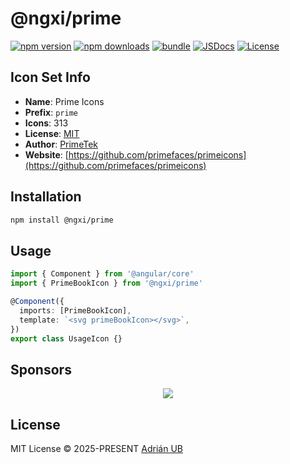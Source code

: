 # @ngxi/prime

[![npm version][npm-version-src]][npm-version-href]
[![npm downloads][npm-downloads-src]][npm-downloads-href]
[![bundle][bundle-src]][bundle-href]
[![JSDocs][jsdocs-src]][jsdocs-href]
[![License][license-src]][license-href]

## Icon Set Info

- **Name**: Prime Icons
- **Prefix**: `prime`
- **Icons**: 313
- **License**: [MIT](https://github.com/primefaces/primeicons/blob/master/LICENSE)
- **Author**: [PrimeTek](https://github.com/primefaces/primeicons)
- **Website**: [https://github.com/primefaces/primeicons](https://github.com/primefaces/primeicons)

## Installation

```sh
npm install @ngxi/prime
```

## Usage

```ts
import { Component } from '@angular/core'
import { PrimeBookIcon } from '@ngxi/prime'

@Component({
  imports: [PrimeBookIcon],
  template: `<svg primeBookIcon></svg>`,
})
export class UsageIcon {}
```

## Sponsors

<p align="center">
  <a href="https://cdn.jsdelivr.net/gh/adrian-ub/static/sponsors.svg">
    <img src='https://cdn.jsdelivr.net/gh/adrian-ub/static/sponsors.svg'/>
  </a>
</p>

## License

MIT License © 2025-PRESENT [Adrián UB](https://github.com/adrian-ub)

<!-- Badges -->

[npm-version-src]: https://img.shields.io/npm/v/@ngxi/prime?style=flat&colorA=080f12&colorB=1fa669
[npm-version-href]: https://npmjs.com/package/@ngxi/prime
[npm-downloads-src]: https://img.shields.io/npm/dm/@ngxi/prime?style=flat&colorA=080f12&colorB=1fa669
[npm-downloads-href]: https://npmjs.com/package/@ngxi/prime
[bundle-src]: https://img.shields.io/bundlephobia/minzip/@ngxi/prime?style=flat&colorA=080f12&colorB=1fa669&label=minzip
[bundle-href]: https://bundlephobia.com/result?p=@ngxi/prime
[license-src]: https://img.shields.io/npm/l/@ngxi/prime?style=flat&colorA=080f12&colorB=1fa669
[license-href]: https://github.com/adrian-ub/ngxi/blob/main/LICENSE
[jsdocs-src]: https://img.shields.io/badge/jsdocs-reference-080f12?style=flat&colorA=080f12&colorB=1fa669
[jsdocs-href]: https://www.jsdocs.io/package/@ngxi/prime
